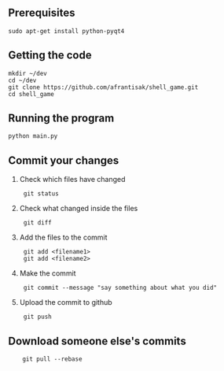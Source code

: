 ## Prerequisites

    sudo apt-get install python-pyqt4
    
## Getting the code

    mkdir ~/dev
    cd ~/dev
    git clone https://github.com/afrantisak/shell_game.git
    cd shell_game

## Running the program

    python main.py

## Commit your changes

1. Check which files have changed

        git status

1. Check what changed inside the files

        git diff

1. Add the files to the commit

        git add <filename1>
        git add <filename2>

1. Make the commit

        git commit --message "say something about what you did"

1. Upload the commit to github

        git push

## Download someone else's commits 

        git pull --rebase

